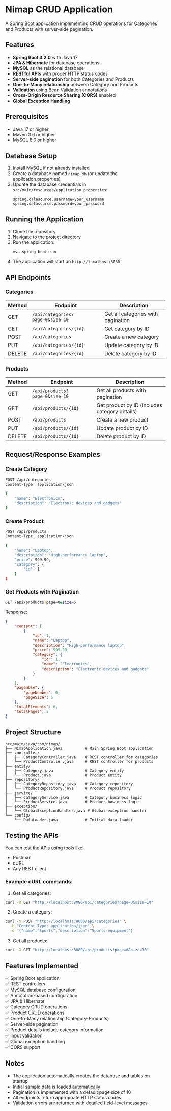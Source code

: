 # Nimap CRUD Application

A Spring Boot application implementing CRUD operations for Categories and Products with server-side pagination.

## Features

- **Spring Boot 3.2.0** with Java 17
- **JPA & Hibernate** for database operations
- **MySQL** as the relational database
- **RESTful APIs** with proper HTTP status codes
- **Server-side pagination** for both Categories and Products
- **One-to-Many relationship** between Category and Products
- **Validation** using Bean Validation annotations
- **Cross-Origin Resource Sharing (CORS)** enabled
- **Global Exception Handling**

## Prerequisites

- Java 17 or higher
- Maven 3.6 or higher
- MySQL 8.0 or higher

## Database Setup

1. Install MySQL if not already installed
2. Create a database named `nimap_db` (or update the application.properties)
3. Update the database credentials in `src/main/resources/application.properties`:
   ```properties
   spring.datasource.username=your_username
   spring.datasource.password=your_password
   ```

## Running the Application

1. Clone the repository
2. Navigate to the project directory
3. Run the application:
   ```bash
   mvn spring-boot:run
   ```
4. The application will start on `http://localhost:8080`

## API Endpoints

### Categories

| Method | Endpoint | Description |
|--------|----------|-------------|
| GET | `/api/categories?page=0&size=10` | Get all categories with pagination |
| GET | `/api/categories/{id}` | Get category by ID |
| POST | `/api/categories` | Create a new category |
| PUT | `/api/categories/{id}` | Update category by ID |
| DELETE | `/api/categories/{id}` | Delete category by ID |

### Products

| Method | Endpoint | Description |
|--------|----------|-------------|
| GET | `/api/products?page=0&size=10` | Get all products with pagination |
| GET | `/api/products/{id}` | Get product by ID (includes category details) |
| POST | `/api/products` | Create a new product |
| PUT | `/api/products/{id}` | Update product by ID |
| DELETE | `/api/products/{id}` | Delete product by ID |

## Request/Response Examples

### Create Category
```bash
POST /api/categories
Content-Type: application/json

{
    "name": "Electronics",
    "description": "Electronic devices and gadgets"
}
```

### Create Product
```bash
POST /api/products
Content-Type: application/json

{
    "name": "Laptop",
    "description": "High-performance laptop",
    "price": 999.99,
    "category": {
        "id": 1
    }
}
```

### Get Products with Pagination
```bash
GET /api/products?page=0&size=5
```

Response:
```json
{
    "content": [
        {
            "id": 1,
            "name": "Laptop",
            "description": "High-performance laptop",
            "price": 999.99,
            "category": {
                "id": 1,
                "name": "Electronics",
                "description": "Electronic devices and gadgets"
            }
        }
    ],
    "pageable": {
        "pageNumber": 0,
        "pageSize": 5
    },
    "totalElements": 6,
    "totalPages": 2
}
```

## Project Structure

```
src/main/java/com/nimap/
├── NimapApplication.java          # Main Spring Boot application
├── controller/
│   ├── CategoryController.java    # REST controller for categories
│   └── ProductController.java     # REST controller for products
├── entity/
│   ├── Category.java              # Category entity
│   └── Product.java               # Product entity
├── repository/
│   ├── CategoryRepository.java    # Category repository
│   └── ProductRepository.java     # Product repository
├── service/
│   ├── CategoryService.java       # Category business logic
│   └── ProductService.java        # Product business logic
├── exception/
│   └── GlobalExceptionHandler.java # Global exception handler
└── config/
    └── DataLoader.java            # Initial data loader
```

## Testing the APIs

You can test the APIs using tools like:
- Postman
- cURL
- Any REST client

### Example cURL commands:

1. Get all categories:
```bash
curl -X GET "http://localhost:8080/api/categories?page=0&size=10"
```

2. Create a category:
```bash
curl -X POST "http://localhost:8080/api/categories" \
  -H "Content-Type: application/json" \
  -d '{"name":"Sports","description":"Sports equipment"}'
```

3. Get all products:
```bash
curl -X GET "http://localhost:8080/api/products?page=0&size=10"
```

## Features Implemented

✅ Spring Boot application  
✅ REST controllers  
✅ MySQL database configuration  
✅ Annotation-based configuration  
✅ JPA & Hibernate  
✅ Category CRUD operations  
✅ Product CRUD operations  
✅ One-to-Many relationship (Category-Products)  
✅ Server-side pagination  
✅ Product details include category information  
✅ Input validation  
✅ Global exception handling  
✅ CORS support  

## Notes

- The application automatically creates the database and tables on startup
- Initial sample data is loaded automatically
- Pagination is implemented with a default page size of 10
- All endpoints return appropriate HTTP status codes
- Validation errors are returned with detailed field-level messages
